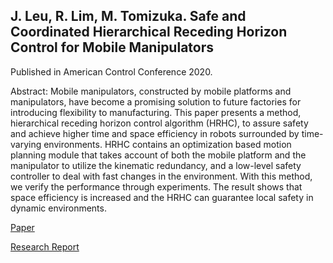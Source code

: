 ## J. Leu, R. Lim, M. Tomizuka. Safe and Coordinated Hierarchical Receding Horizon Control for Mobile Manipulators

Published in American Control Conference 2020.

Abstract: Mobile manipulators, constructed by mobile platforms and manipulators, have become a promising solution to future factories for introducing flexibility to manufacturing. This paper presents a method, hierarchical receding horizon control algorithm (HRHC), to assure safety and achieve higher time and space efficiency in robots surrounded by time-varying environments. HRHC contains an optimization based motion planning module that takes account of both the mobile platform and the manipulator to utilize the kinematic redundancy, and a low-level safety controller to deal with fast changes in the environment. With this method, we verify the performance through experiments. The result shows that space efficiency is increased and the HRHC can guarantee local safety in dynamic environments. 

[Paper](/pdf/ACC2020.pdf)

[Research Report](/pdf/researchreport.pdf)